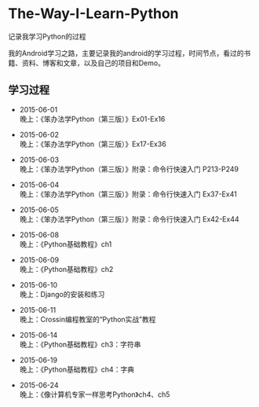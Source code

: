 # The-Way-I-Learn-Python
记录我学习Python的过程

我的Android学习之路，主要记录我的android的学习过程，时间节点，看过的书籍、资料、博客和文章，以及自己的项目和Demo。

## 学习过程
- 2015-06-01 <br />
晚上：《笨办法学Python（第三版）》Ex01-Ex16	<br />

- 2015-06-02 <br />
晚上：《笨办法学Python（第三版）》Ex17-Ex36 <br />

- 2015-06-03 <br />
晚上：《笨办法学Python（第三版）》附录：命令行快速入门 P213-P249 <br />

- 2015-06-04 <br />
晚上：《笨办法学Python（第三版）》附录：命令行快速入门 Ex37-Ex41<br />

- 2015-06-05 <br />
晚上：《笨办法学Python（第三版）》附录：命令行快速入门 Ex42-Ex44<br />

- 2015-06-08 <br />
晚上：《Python基础教程》ch1 <br />

- 2015-06-09 <br />
晚上：《Python基础教程》ch2 <br />

- 2015-06-10 <br />
晚上：Django的安装和练习	<br />

- 2015-06-11 <br />
晚上：Crossin编程教室的“Python实战”教程	<br />

- 2015-06-14 <br />
晚上：《Python基础教程》ch3：字符串	<br />

- 2015-06-19 <br />
晚上：《Python基础教程》ch4：字典	<br />

- 2015-06-24 <br />
晚上：《像计算机专家一样思考Python》ch4、ch5	<br />
